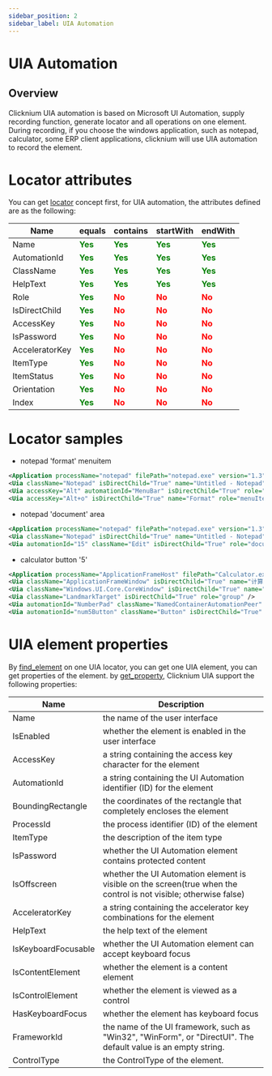```yaml
---
sidebar_position: 2
sidebar_label: UIA Automation 
---
```

# UIA Automation 
## Overview

Clicknium UIA automation is based on Microsoft UI Automation, supply recording function, generate locator and all operations on one element.  
During recording, if you choose the windows application, such as notepad, calculator, some ERP client applications, clicknium will use UIA automation to record the element.

# Locator attributes
You can get [locator](locator.md) concept first, for UIA automation, the attributes defined are as the following:

| Name      | equals | contains |startWith |endWith |
| ----------- | ----------- |----------- |----------- |----------- |
| Name |  <font color="Green"><B>Yes</B></font>   |<font color="Green"><B>Yes</B></font>|<font color="Green"><B>Yes</B></font>|<font color="Green"><B>Yes</B></font>|
| AutomationId |  <font color="Green"><B>Yes</B></font>   |<font color="Green"><B>Yes</B></font>|<font color="Green"><B>Yes</B></font>|<font color="Green"><B>Yes</B></font>|
| ClassName |  <font color="Green"><B>Yes</B></font>   |<font color="Green"><B>Yes</B></font>|<font color="Green"><B>Yes</B></font>|<font color="Green"><B>Yes</B></font>|
| HelpText |  <font color="Green"><B>Yes</B></font>   |<font color="Green"><B>Yes</B></font>|<font color="Green"><B>Yes</B></font>|<font color="Green"><B>Yes</B></font>|
| Role |  <font color="Green"><B>Yes</B></font>   |<font color="Red"><B>No</B></font>|<font color="Red"><B>No</B></font>|<font color="Red"><B>No</B></font>|
| IsDirectChild |  <font color="Green"><B>Yes</B></font>   |<font color="Red"><B>No</B></font>|<font color="Red"><B>No</B></font>|<font color="Red"><B>No</B></font>|
| AccessKey |  <font color="Green"><B>Yes</B></font>   |<font color="Red"><B>No</B></font>|<font color="Red"><B>No</B></font>|<font color="Red"><B>No</B></font>|
| IsPassword |  <font color="Green"><B>Yes</B></font>   |<font color="Red"><B>No</B></font>|<font color="Red"><B>No</B></font>|<font color="Red"><B>No</B></font>|
| AcceleratorKey |  <font color="Green"><B>Yes</B></font>   |<font color="Red"><B>No</B></font>|<font color="Red"><B>No</B></font>|<font color="Red"><B>No</B></font>|
| ItemType |  <font color="Green"><B>Yes</B></font>   |<font color="Red"><B>No</B></font>|<font color="Red"><B>No</B></font>|<font color="Red"><B>No</B></font>|
| ItemStatus |  <font color="Green"><B>Yes</B></font>   |<font color="Red"><B>No</B></font>|<font color="Red"><B>No</B></font>|<font color="Red"><B>No</B></font>|
| Orientation |  <font color="Green"><B>Yes</B></font>   |<font color="Red"><B>No</B></font>|<font color="Red"><B>No</B></font>|<font color="Red"><B>No</B></font>|
| Index |  <font color="Green"><B>Yes</B></font>   |<font color="Red"><B>No</B></font>|<font color="Red"><B>No</B></font>|<font color="Red"><B>No</B></font>|

# Locator samples

- notepad 'format' menuitem
```xml
<Application processName="notepad" filePath="notepad.exe" version="1.3" />
<Uia className="Notepad" isDirectChild="True" name="Untitled - Notepad" role="window" />
<Uia accessKey="Alt" automationId="MenuBar" isDirectChild="True" role="menuBar" />
<Uia accessKey="Alt+o" isDirectChild="True" name="Format" role="menuItem" />
```
- notepad 'document' area
```xml
<Application processName="notepad" filePath="notepad.exe" version="1.3" />
<Uia className="Notepad" isDirectChild="True" name="Untitled - Notepad" role="window" />
<Uia automationId="15" className="Edit" isDirectChild="True" role="document" />
```
- calculator button '5'
```xml
<Application processName="ApplicationFrameHost" filePath="Calculator.exe" version="1.3" />
<Uia className="ApplicationFrameWindow" isDirectChild="True" name="计算器" role="window" />
<Uia className="Windows.UI.Core.CoreWindow" isDirectChild="True" name="计算器" role="window" />
<Uia className="LandmarkTarget" isDirectChild="True" role="group" />
<Uia automationId="NumberPad" className="NamedContainerAutomationPeer" isDirectChild="True" role="group" />
<Uia automationId="num5Button" className="Button" isDirectChild="True" />
```

# UIA element properties
By [find_element](../references/python/globalfunctions/find_element.md) on one UIA locator, you can get one UIA element, you can get properties of the element.   by [get_property](../references/python/uielement/get_property.md), Clicknium UIA support the following properties:

| Name      | Description |
| ----------- | ----------- |
| Name      |  the name of the user interface      |
| IsEnabled  | whether the element is enabled in the user interface|
| AccessKey   |  a string containing the access key character for the element|
| AutomationId |a string containing the UI Automation identifier (ID) for the element|
| BoundingRectangle   | the coordinates of the rectangle that completely encloses the element|
| ProcessId   | the process identifier (ID) of the element|
| ItemType   | the description of the item type |
| IsPassword   |  whether the UI Automation element contains protected content|
| IsOffscreen   |  whether the UI Automation element is visible on the screen(true when the control is not visible; otherwise false)|
| AcceleratorKey   | a string containing the accelerator key combinations for the element|
| HelpText   |the help text of the element|
| IsKeyboardFocusable   |whether the UI Automation element can accept keyboard focus|
| IsContentElement   | whether the element is a content element|
| IsControlElement   | whether the element is viewed as a control|
| HasKeyboardFocus   | whether the element has keyboard focus|
| FrameworkId   | the name of the UI framework, such as "Win32", "WinForm", or "DirectUI". The default value is an empty string.|
| ControlType | the ControlType of the element.|
